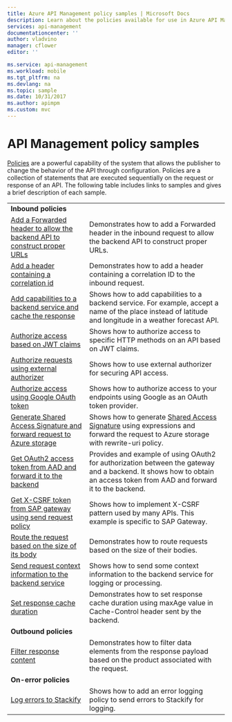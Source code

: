 ```yaml
---
title: Azure API Management policy samples | Microsoft Docs
description: Learn about the policies available for use in Azure API Management.
services: api-management
documentationcenter: ''
author: vladvino
manager: cflower
editor: ''

ms.service: api-management
ms.workload: mobile
ms.tgt_pltfrm: na
ms.devlang: na
ms.topic: sample
ms.date: 10/31/2017
ms.author: apimpm
ms.custom: mvc
---
```


# API Management policy samples

[Policies](api-management-howto-policies.md) are a powerful capability of the system that allows the publisher to change the behavior of the API through configuration. Policies are a collection of statements that are executed sequentially on the request or response of an API. The following table includes links to samples and gives a brief description of each sample.

|||
|---|---|
|**Inbound policies**||
|[Add a Forwarded header to allow the backend API to construct proper URLs](./policies/set-header-to-enable-backend-to-construct-urls.md?toc=api-management/toc.json) |Demonstrates how to add a Forwarded header in the inbound request to allow the backend API to construct proper URLs.|
|[Add a header containing a correlation id](./policies/add-correlation-id.md?toc=api-management/toc.json) |Demonstrates how to add a header containing a correlation ID to the inbound request.|
|[Add capabilities to a backend service and cache the response](./policies/cache-response.md?toc=api-management/toc.json) |Shows how to add capabilities to a backend service. For example, accept a name of the place instead of latitude and longitude in a weather forecast API.|
|[Authorize access based on JWT claims](./policies/authorize-request-based-on-jwt-claims.md?toc=api-management/toc.json) |Shows how to authorize access to specific HTTP methods on an API based on JWT claims.|
|[Authorize requests using external authorizer](./policies/api-management/policies/authorize-request-using-external-authorizer.md) | Shows how to use external authorizer for securing API access.|
|[Authorize access using Google OAuth token](./policies/use-google-as-oauth-token-provider.md?toc=api-management/toc.json) |Shows how to authorize access to your endpoints using Google as an OAuth token provider.|
|[Generate Shared Access Signature and forward request to Azure storage](./policies/generate-shared-access-signature.md?toc=api-management/toc.json) |Shows how to generate [Shared Access Signature](https://docs.microsoft.com/azure/storage/storage-dotnet-shared-access-signature-part-1) using expressions and forward the request to Azure storage with rewrite-uri policy. |
|[Get OAuth2 access token from AAD and forward it to the backend](./policies/use-oauth2-for-authorization.md?toc=api-management/toc.json) |Provides and example of using OAuth2 for authorization between the gateway and a backend. It shows how to obtain an access token from AAD and forward it to the backend.|
|[Get X-CSRF token from SAP gateway using send request policy](./policies/get-x-csrf-token-from-sap-gateway.md?toc=api-management/toc.json) |Shows how to implement X-CSRF pattern used by many APIs. This example is specific to SAP Gateway. |
|[Route the request based on the size of its body](./policies/route-requests-based-on-size.md?toc=api-management/toc.json) |Demonstrates how to route requests based on the size of their bodies.|
|[Send request context information to the backend service](./policies/send-request-context-info-to-backend-service.md?toc=api-management/toc.json) |Shows how to send some context information to the backend service for logging or processing.|
|[Set response cache duration](./policies/set-cache-duration.md?toc=api-management/toc.json) |Demonstrates how to set response cache duration using maxAge value in Cache-Control header sent by the backend.|
|**Outbound policies**||
|[Filter response content](./policies/filter-response-content.md?toc=api-management/toc.json) | Demonstrates how to filter data elements from the response payload based on the product associated with the request.|
|**On-error policies**||
|[Log errors to Stackify](./policies/log-errors-to-stackify.md?toc=api-management/toc.json) |Shows how to add an error logging policy to send errors to Stackify for logging.|
